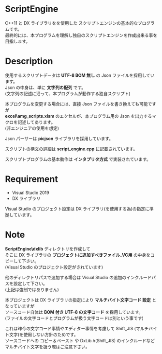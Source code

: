# ScriptEngine

C++11 と DX ライブラリをを使用した  スクリプトエンジンの基本的なプログラムです。  
最終的には、本プログラムを理解し独自のスクリプトエンジンを作成出来る事を目指します。

# Description

使用するスクリプトデータは __UTF-8 BOM 無し__ の Json ファイルを採用しています。  
Json の中身は、単に __文字列の配列__ です。  
(文字列の記述に沿って、本プログラムが動作する独自スクリプト)  

本プログラムを変更する場合には、直接 Json ファイルを書き換えても可能ですが  
__excel\amg_scripts.xlsm__ のエクセルが、本プログラム用の Json を出力するマクロを記述してあります。  
(非エンジニアの使用を想定)

Json パーサーは __picjson__ ライブラリを採用しています。 

スクリプトの構文の詳細は __script_engine.cpp__ に記載されています。

スクリプトプログラムの基本動作は __インタプリタ方式__ で実装されています。

# Requirement

* Visual Studio 2019
* DX ライブラリ

Visual Studio のプロジェクト設定は DX ライブラリ(を使用する為)の指定に準拠しています。

# Note

__ScriptEngine\dxlib__ ディレクトリを作成して  
そこに DX ライブラリの __プロジェクトに追加すべきファイル_VC用__ の中身をコピーして下さい。  
(Visual Studio のプロジェクト設定がされています)

他のディレクトリパスで追加する場合は Visual Studio の追加のインクルードパスを設定して下さい。  
(上記は強制ではありません)

本プロジェクトは DX ライブラリの指定により __マルチバイト文字コード 設定__ となっていますが  
ソースコード自体は __BOM 付き UTF-8 の文字コード__ を採用しています。  
(ファイルの文字コードとプログラムが扱う文字コードは別という事です)

これは昨今の文字コード事情やエディター事情を考慮して Shift_JIS (マルチバイト文字)を使用しない方針のためです。  
ソースコードへの コピー＆ペースト や DxLib.h(Shift_JIS) のインクルードなどマルチバイト文字を扱う際はご注意下さい。
